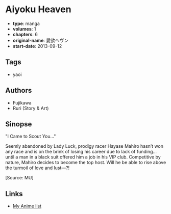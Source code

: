 # Aiyoku Heaven

-   **type**: manga
-   **volumes**: 1
-   **chapters**: 6
-   **original-name**: 愛欲ヘヴン
-   **start-date**: 2013-09-12

## Tags

-   yaoi

## Authors

-   Fujikawa
-   Ruri (Story & Art)

## Sinopse

"I Came to Scout You..."

Seemly abandoned by Lady Luck, prodigy racer Hayase Mahiro hasn’t won any race and is on the brink of losing his career due to lack of funding... until a man in a black suit offered him a job in his VIP club. Competitive by nature, Mahiro decides to become the top host. Will he be able to rise above the turmoil of love and lust—?!

[Source: MU]

## Links

-   [My Anime list](https://myanimelist.net/manga/60051/Aiyoku_Heaven)

